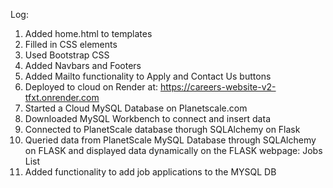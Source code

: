 Log:
1) Added home.html to templates
2) Filled in CSS elements
3) Used Bootstrap CSS
4) Added Navbars and Footers
5) Added Mailto functionality to Apply and Contact Us buttons
6) Deployed to cloud on Render at: https://careers-website-v2-tfxt.onrender.com
7) Started a Cloud MySQL Database on Planetscale.com
8) Downloaded MySQL Workbench to connect and insert data
9) Connected to PlanetScale database thorugh SQLAlchemy on Flask
10) Queried data from PlanetScale MySQL Database through SQLAlchemy on FLASK and displayed data dynamically on the FLASK webpage: Jobs List
11) Added functionality to add job applications to the MYSQL DB